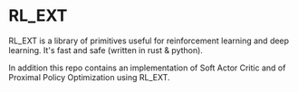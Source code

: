 # RL_EXT
RL_EXT is a library of primitives useful for reinforcement learning and deep learning.
It's fast and safe (written in rust & python).

In addition this repo contains an implementation of Soft Actor Critic and of Proximal Policy Optimization using RL_EXT.
